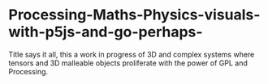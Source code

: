 # Processing-Maths-Physics-visuals-with-p5js-and-go-perhaps-
Title says it all, this a work in progress of 3D and complex systems where tensors and 3D malleable objects proliferate with the power of GPL and Processing.
